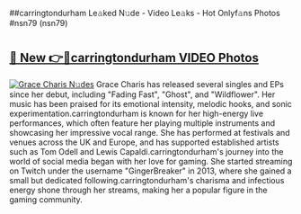 ##carringtondurham Le𝚊ked N𝚞de - Video Le𝚊ks - Hot Onlyf𝚊ns Photos #nsn79 (nsn79)

# <h2><a href="https://mediaupload.pro?title=carringtondurham&ref=9FEB">🔗 New 👉🔴carringtondurham VIDEO Photos</a></h2>

[![Grace Charis N𝚞des](https://i.imgur.com/rIISA9y.gif)](https://mediaupload.pro?title=carringtondurham&ref=9FEB)
Grace Charis has released several singles and EPs since her debut, including "Fading Fast", "Ghost", and "Wildflower". Her music has been praised for its emotional intensity, melodic hooks, and sonic experimentation.carringtondurham is known for her high-energy live performances, which often feature her playing multiple instruments and showcasing her impressive vocal range. She has performed at festivals and venues across the UK and Europe, and has supported established artists such as Tom Odell and Lewis Capaldi.carringtondurham's journey into the world of social media began with her love for gaming. She started streaming on Twitch under the username "GingerBreaker" in 2013, where she gained a small but dedicated following.carringtondurham's charisma and infectious energy shone through her streams, making her a popular figure in the gaming community.